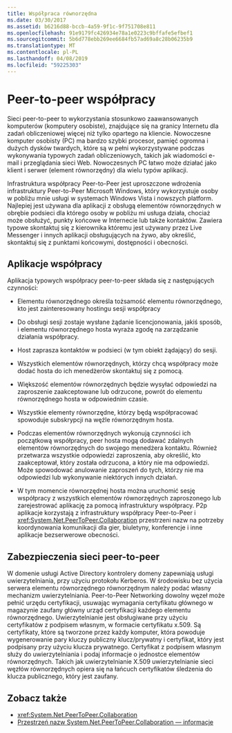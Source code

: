```yaml
---
title: Współpraca równorzędna
ms.date: 03/30/2017
ms.assetid: b6216d88-bccb-4a59-9f1c-9f751708e811
ms.openlocfilehash: 91e9179fc426934e78a1e0223c9bffafe5efbef1
ms.sourcegitcommit: 5b6d778ebb269ee6684fb57ad69a8c28b06235b9
ms.translationtype: MT
ms.contentlocale: pl-PL
ms.lasthandoff: 04/08/2019
ms.locfileid: "59225303"
---
```

# <a name="peer-to-peer-collaboration"></a>Peer-to-peer współpracy

Sieci peer-to-peer to wykorzystania stosunkowo zaawansowanych komputerów (komputery osobiste), znajdujące się na granicy Internetu dla zadań obliczeniowej więcej niż tylko opartego na kliencie. Nowoczesne komputer osobisty (PC) ma bardzo szybki procesor, pamięć ogromna i dużych dysków twardych, które są w pełni wykorzystywane podczas wykonywania typowych zadań obliczeniowych, takich jak wiadomości e-mail i przeglądania sieci Web. Nowoczesnych PC łatwo może działać jako klient i serwer (element równorzędny) dla wielu typów aplikacji.  
  
Infrastruktura współpracy Peer-to-Peer jest uproszczone wdrożenia infrastruktury Peer-to-Peer Microsoft Windows, który wykorzystuje osoby w pobliżu mnie usługi w systemach Windows Vista i nowszych platform. Najlepiej jest używana dla aplikacji z obsługą elementów równorzędnych w obrębie podsieci dla którego osoby w pobliżu mi usługa działa, chociaż może obsłużyć, punkty końcowe w Internecie lub także kontaktów. Zawiera typowe skontaktuj się z kierownika któremu jest używany przez Live Messenger i innych aplikacji obsługujących na żywo, aby określić, skontaktuj się z punktami końcowymi, dostępności i obecności.  
  
## <a name="collaboration-applications"></a>Aplikacje współpracy

 Aplikacja typowych współpracy peer-to-peer składa się z następujących czynności:  
  
-   Elementu równorzędnego określa tożsamość elementu równorzędnego, kto jest zainteresowany hostingu sesji współpracy  
  
-   Do obsługi sesji zostaje wysłane żądanie licencjonowania, jakiś sposób, i elementu równorzędnego hosta wyraża zgodę na zarządzanie działania współpracy.  
  
-   Host zaprasza kontaktów w podsieci (w tym obiekt żądający) do sesji.  
  
-   Wszystkich elementów równorzędnych, którzy chcą współpracy może dodać hosta do ich menedżerów skontaktuj się z pomocą.  
  
-   Większość elementów równorzędnych będzie wysyłać odpowiedzi na zaproszenie zaakceptowane lub odrzucone, powrót do elementu równorzędnego hosta w odpowiednim czasie.  
  
-   Wszystkie elementy równorzędne, którzy będą współpracować spowoduje subskrypcji na węźle równorzędnym hosta.  
  
-   Podczas elementów równorzędnych wykonują czynności ich początkową współpracy, peer hosta mogą dodawać zdalnych elementów równorzędnych do swojego menedżera kontaktu. Również przetwarza wszystkie odpowiedzi zaproszenia, aby określić, kto zaakceptował, który została odrzucona, a który nie ma odpowiedzi.  Może spowodować anulowanie zaproszeń do tych, którzy nie ma odpowiedzi lub wykonywanie niektórych innych działań.  
  
-   W tym momencie równorzędnej hosta można uruchomić sesję współpracy z wszystkich elementów równorzędnych zaproszonego lub zarejestrować aplikację za pomocą infrastruktury współpracy.  P2p aplikacje korzystają z infrastruktury współpracy Peer-to-Peer i <xref:System.Net.PeerToPeer.Collaboration> przestrzeni nazw na potrzeby koordynowania komunikacji dla gier, biuletyny, konferencje i inne aplikacje bezserwerowe obecności.  
  
## <a name="peer-to-peer-networking-security"></a>Zabezpieczenia sieci peer-to-peer  

 W domenie usługi Active Directory kontrolery domeny zapewniają usługi uwierzytelniania, przy użyciu protokołu Kerberos. W środowisku bez użycia serwera elementu równorzędnego równorzędnym należy podać własny mechanizm uwierzytelniania. Peer-to-Peer Networking dowolny węzeł może pełnić urzędu certyfikacji, usuwając wymagania certyfikatu głównego w magazynie zaufany główny urząd certyfikacji każdego elementu równorzędnego. Uwierzytelnianie jest obsługiwane przy użyciu certyfikatów z podpisem własnym, w formacie certyfikatu x.509. Są certyfikaty, które są tworzone przez każdy komputer, która powoduje wygenerowanie pary kluczy publiczny klucz/prywatny i certyfikat, który jest podpisany przy użyciu klucza prywatnego. Certyfikat z podpisem własnym służy do uwierzytelniania i podaj informacje o jednostce elementów równorzędnych. Takich jak uwierzytelnianie X.509 uwierzytelnianie sieci węzłów równorzędnych opiera się na łańcuch certyfikatów śledzenia do klucza publicznego, który jest zaufany.  
  
## <a name="see-also"></a>Zobacz także

- <xref:System.Net.PeerToPeer.Collaboration>
- [Przestrzeń nazw System.Net.PeerToPeer.Collaboration — informacje](../../../docs/framework/network-programming/about-the-system-net-peertopeer-collaboration-namespace.md)

